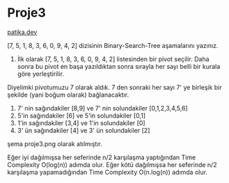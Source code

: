 # Proje3


[patika.dev](https://app.patika.dev/berikasener)


[7, 5, 1, 8, 3, 6, 0, 9, 4, 2] dizisinin Binary-Search-Tree aşamalarını yazınız.


1. İlk olarak [7, 5, 1, 8, 3, 6, 0, 9, 4, 2] listesinden bir pivot seçilir. Daha sonra bu pivot en başa yazıldıktan sonra sırayla her sayı belli bir kurala göre yerleştirilir.

Diyelimki pivotumuzu 7 olarak aldık. 7 den sonraki her sayı 7' ye birleşik bir şekilde (yani boğum olarak) bağlanacaktır.
1. 7' nin sağındakiler [8,9] ve  7' nin solundakiler [0,1,2,3,4,5,6]
2. 5'in sağındakiler [6] ve 5'in solundakiler  [0,1]
3. 1'in sağındakiler [3,4] ve 1'in solundakiler [0]
4. 3' ün sağındakiler [4] ve 3' ün solundakiler [2]

şema proje3.png olarak atılmıştır.


Eğer iyi dağılmışsa her seferinde n/2 karşılaşma yaptığından Time Complexity O(log(n)) adımda olur.
Eğer kötü dağılmışsa her seferinde n/2 karşılaşma yapamadığından Time Complexity O(n.log(n)) adımda olur.

